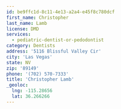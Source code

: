 ```yaml
---
id: be9ffc1d-8c11-4e13-a2a4-e45f8c780dcf
first_name: Christopher
last_name: Lamb
license: DMD
services:
  - pediatric-dentist-or-pedodontist
category: Dentists
address: '5116 Blissful Valley Cir'
city: 'Las Vegas'
state: NV
zip: '89149'
phone: '(702) 570-7333'
title: 'Christopher Lamb'
_geoloc:
  lng: -115.28656
  lat: 36.266266
---
```

